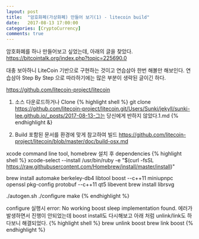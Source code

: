 ```yaml
---
layout: post
title:  "암호화폐(가상화폐) 만들어 보기(1) - litecoin build"
date:   2017-08-13 17:00:00
categories: [CryptoCurrency]
comments: true
---
```


암호화폐를 하나 만들어보고 싶었는데, 아래의 글을 찾았다. 
https://bitcointalk.org/index.php?topic=225690.0

대충 보아하니 LiteCoin 기반으로 구현하는 것이고 연습삼아 한번 해볼만 해보인다.
연습삼아 Step By Step 으로 따라하기에는 많은 부분이 생략된 글이긴 하다.

https://github.com/litecoin-project/litecoin

1. 소스 다운로드하거나 Clone
{% highlight shell %}
git clone https://github.com/litecoin-project/litecoin.git/Users/Sunki/jekyll/sunki-lee.github.io/_posts/2017-08-13-그는 당신에게 반하지 않았다.1.md
{% endhighlight &}


2. Build
포함된 문서를 환경에 맞게 참고하여 빌드
https://github.com/litecoin-project/litecoin/blob/master/doc/build-osx.md

xcode command line tool, homebrew 설치 후 dependencies
{% highlight shell %}
xcode-select --install
/usr/bin/ruby -e "$(curl -fsSL https://raw.githubusercontent.com/Homebrew/install/master/install)"

brew install automake berkeley-db4 libtool boost --c++11 miniupnpc openssl pkg-config protobuf --c++11 qt5 libevent
brew install librsvg

./autogen.sh
./configure
make
{% endhighlight %}

configure 실행시 error: No working boost sleep implementation found. 에러가 발생하면서 진행이 안되었는데
boost install도 다시해보고 아래 처럼 unlink/link도 하다보니 해결되었다.
{% highlight shell %}
brew unlink boost
brew link boost
{% endhighlight %}

